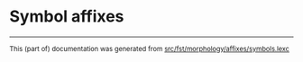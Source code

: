 
# Symbol affixes

* * *

<small>This (part of) documentation was generated from [src/fst/morphology/affixes/symbols.lexc](https://github.com/giellalt/lang-ale/blob/main/src/fst/morphology/affixes/symbols.lexc)</small>
